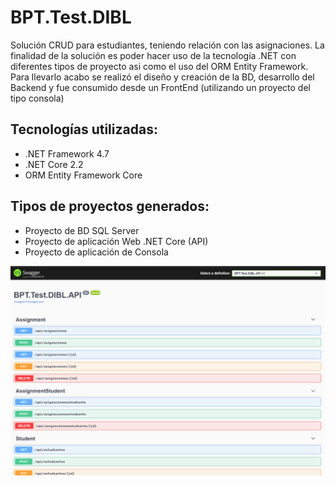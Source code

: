 # BPT.Test.DIBL

Solución CRUD para estudiantes, teniendo relación con las asignaciones.
La finalidad de la solución es poder hacer uso de la tecnología .NET con diferentes tipos de proyecto asi como el uso del ORM Entity Framework.
Para llevarlo acabo se realizó el diseño y creación de la BD, desarrollo del Backend y fue consumido desde un FrontEnd (utilizando un proyecto del tipo consola)

## Tecnologías utilizadas:
* .NET Framework 4.7 
* .NET Core 2.2
* ORM Entity Framework Core

## Tipos de proyectos generados:
* Proyecto de BD SQL Server
* Proyecto de aplicación Web .NET Core (API)
* Proyecto de aplicación de Consola

![Listado de APIs](https://github.com/ivan3911/BPT.Test.DIBL/blob/master/Swagger.png)
